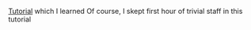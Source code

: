 [Tutorial](https://www.youtube.com/watch?v=2LhoCfjm8R4&ab_channel=freeCodeCamp.org) which I learned
Of course, I skept first hour of trivial staff in this tutorial